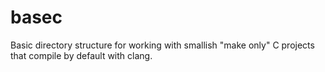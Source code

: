 basec
=====

Basic directory structure for working with smallish "make only" C projects that compile by default with clang.
